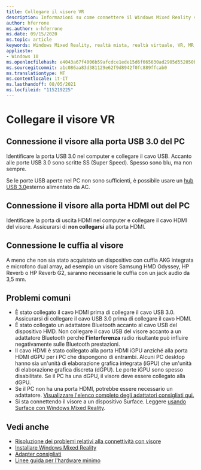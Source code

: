 ```yaml
---
title: Collegare il visore VR
description: Informazioni su come connettere il Windows Mixed Reality visore a USB 3.0, HDMI e cuffia.
author: hferrone
ms.author: v-hferrone
ms.date: 09/15/2020
ms.topic: article
keywords: Windows Mixed Reality, realtà mista, realtà virtuale, VR, MR, visore, configurazione, introduzione
appliesto:
- Windows 10
ms.openlocfilehash: e4043a67f4006b59afcdce1ede15d6f665630ad2905d552050bb03fdc4e58128
ms.sourcegitcommit: a1c086aa83d381129e62f9d8942f0fc889ffcab0
ms.translationtype: MT
ms.contentlocale: it-IT
ms.lasthandoff: 08/05/2021
ms.locfileid: "115219225"
---
```

# <a name="plug-in-your-headset"></a>Collegare il visore VR

## <a name="connect-your-headset-to-your-pcs-usb-30-port"></a>Connessione il visore alla porta USB 3.0 del PC

Identificare la porta USB 3.0 nel computer e collegare il cavo USB. Accanto alle porte USB 3.0 sono scritte SS (Super Speed). Spesso sono blu, ma non sempre.

Se le porte USB aperte nel PC non sono sufficienti, è possibile usare un [hub USB 3.0](recommended-adapters-for-windows-mixed-reality-capable-pcs.md#using-external-usb-30-hubs-with-windows-mixed-reality-headsets)esterno alimentato da AC.

## <a name="connect-your-headset-to-your-pcs-hdmi-out-port"></a>Connessione il visore alla porta HDMI out del PC

Identificare la porta di uscita HDMI nel computer e collegare il cavo HDMI del visore. Assicurarsi di **non collegarsi** alla porta HDMI.

## <a name="connect-headphones-to-your-headset"></a>Connessione le cuffia al visore

A meno che non sia stato acquistato un dispositivo con cuffia AKG integrata e microfono dual array, ad esempio un visore Samsung HMD Odyssey, HP Reverb o HP Reverb G2, saranno necessarie le cuffia con un jack audio da 3,5 mm.

## <a name="common-issues"></a>Problemi comuni

* È stato collegato il cavo HDMI prima di collegare il cavo USB 3.0.  Assicurarsi di collegare il cavo USB 3.0 prima di collegare il cavo HDMI. 
* È stato collegato un adattatore Bluetooth accanto al cavo USB del dispositivo HMD. Non collegare il cavo USB del visore accanto a un adattatore Bluetooth perché **l'interferenza** radio risultante può influire negativamente sulle Bluetooth prestazioni.
* Il cavo HDMI è stato collegato alla porta HDMI iGPU anziché alla porta HDMI dGPU per i PC che dispongono di entrambi. Alcuni PC desktop hanno sia un'unità di elaborazione grafica integrata (iGPU) che un'unità di elaborazione grafica discreta (dGPU). Le porte iGPU sono spesso disabilitate. Se il PC ha una dGPU, il visore deve essere collegato alla dGPU.  
* Se il PC non ha una porta HDMI, potrebbe essere necessario un adattatore. [Visualizzare l'elenco completo degli adattatori consigliati qui.](recommended-adapters-for-windows-mixed-reality-capable-pcs.md)
* Si sta connettendo il visore a un dispositivo Surface. Leggere [usando Surface con Windows Mixed Reality](windows-mixed-reality-minimum-pc-hardware-compatibility-guidelines.md#windows-mixed-reality-and-surface).

## <a name="see-also"></a>Vedi anche

* [Risoluzione dei problemi relativi alla connettività con visore](headset-connectivity.md)
* [Installare Windows Mixed Reality](install-windows-mixed-reality.md)
* [Adapter consigliati](recommended-adapters-for-windows-mixed-reality-capable-pcs.md)
* [Linee guida per l'hardware minimo](windows-mixed-reality-minimum-pc-hardware-compatibility-guidelines.md)
